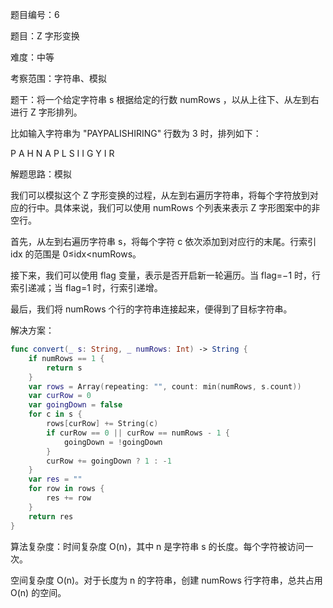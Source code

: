 题目编号：6

题目：Z 字形变换

难度：中等

考察范围：字符串、模拟

题干：将一个给定字符串 s 根据给定的行数 numRows ，以从上往下、从左到右进行 Z 字形排列。

比如输入字符串为 "PAYPALISHIRING" 行数为 3 时，排列如下：

P   A   H   N
A P L S I I G
Y   I   R

解题思路：模拟

我们可以模拟这个 Z 字形变换的过程，从左到右遍历字符串，将每个字符放到对应的行中。具体来说，我们可以使用 numRows 个列表来表示 Z 字形图案中的非空行。

首先，从左到右遍历字符串 s，将每个字符 c 依次添加到对应行的末尾。行索引 idx 的范围是 0≤idx<numRows。

接下来，我们可以使用 flag 变量，表示是否开启新一轮遍历。当 flag=−1 时，行索引递减；当 flag=1 时，行索引递增。

最后，我们将 numRows 个行的字符串连接起来，便得到了目标字符串。

解决方案：

```swift
func convert(_ s: String, _ numRows: Int) -> String {
    if numRows == 1 {
        return s
    }
    var rows = Array(repeating: "", count: min(numRows, s.count))
    var curRow = 0
    var goingDown = false
    for c in s {
        rows[curRow] += String(c)
        if curRow == 0 || curRow == numRows - 1 {
            goingDown = !goingDown
        }
        curRow += goingDown ? 1 : -1
    }
    var res = ""
    for row in rows {
        res += row
    }
    return res
}
```

算法复杂度：时间复杂度 O(n)，其中 n 是字符串 s 的长度。每个字符被访问一次。

空间复杂度 O(n)。对于长度为 n 的字符串，创建 numRows 行字符串，总共占用 O(n) 的空间。
